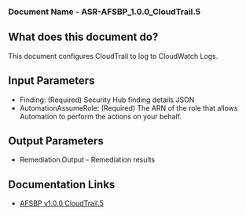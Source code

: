 ### Document Name - ASR-AFSBP_1.0.0_CloudTrail.5

## What does this document do?
This document configures CloudTrail to log to CloudWatch Logs.

## Input Parameters
* Finding: (Required) Security Hub finding details JSON
* AutomationAssumeRole: (Required) The ARN of the role that allows Automation to perform the actions on your behalf.

## Output Parameters
* Remediation.Output - Remediation results

## Documentation Links
* [AFSBP v1.0.0 CloudTrail.5](https://docs.aws.amazon.com/securityhub/latest/userguide/securityhub-standards-fsbp-controls.html#fsbp-cloudtrail-5)
